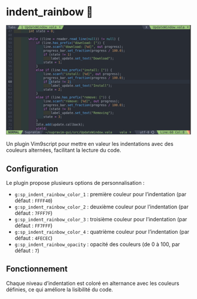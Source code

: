 
# indent_rainbow 🌈

<img src="rainbow.png">

Un plugin Vim9script pour mettre en valeur les indentations avec des couleurs alternées, facilitant la lecture du code.

## Configuration

Le plugin propose plusieurs options de personnalisation :

- `g:sp_indent_rainbow_color_1` : première couleur pour l’indentation (par défaut : `FFFF40`)
- `g:sp_indent_rainbow_color_2` : deuxième couleur pour l’indentation (par défaut : `7FFF7F`)
- `g:sp_indent_rainbow_color_3` : troisième couleur pour l’indentation (par défaut : `FF7FFF`)
- `g:sp_indent_rainbow_color_4` : quatrième couleur pour l’indentation (par défaut : `4FECEC`)
- `g:sp_indent_rainbow_opacity` : opacité des couleurs (de 0 à 100, par défaut : `7`)

## Fonctionnement

Chaque niveau d’indentation est coloré en alternance avec les couleurs définies, ce qui améliore la lisibilité du code.
